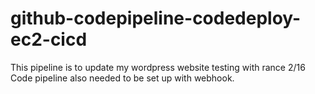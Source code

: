 # github-codepipeline-codedeploy-ec2-cicd
This pipeline is to update my wordpress website
testing with rance 2/16
Code pipeline also needed to be set up with webhook.
